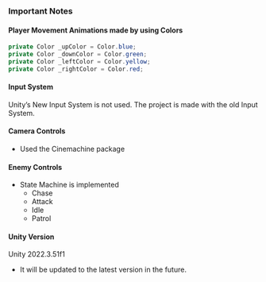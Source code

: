 

### Important Notes
#### Player Movement Animations made by using Colors
```c#
private Color _upColor = Color.blue;
private Color _downColor = Color.green;
private Color _leftColor = Color.yellow;
private Color _rightColor = Color.red;
```

#### Input System
Unity’s New Input System is not used. The project is made with the old Input System.

#### Camera Controls
* Used the Cinemachine package

#### Enemy Controls
* State Machine is implemented
  * Chase
  * Attack
  * Idle
  * Patrol


#### Unity Version
Unity 2022.3.51f1
* It will be updated to the latest version in the future.

